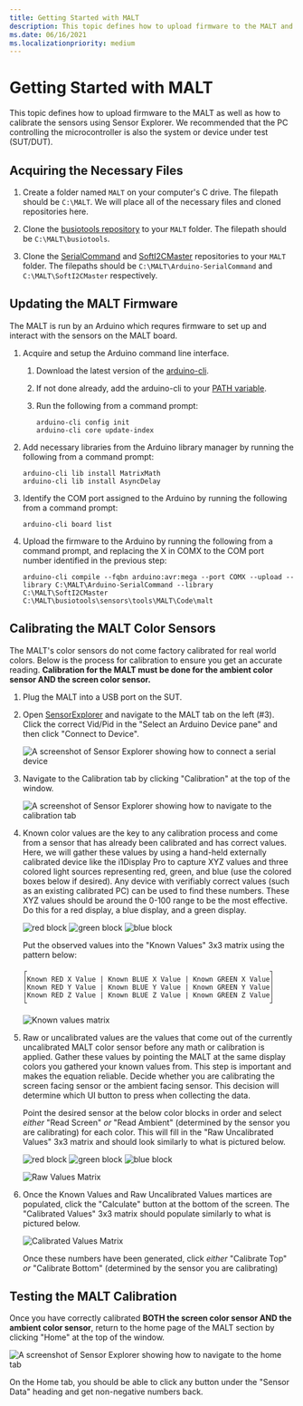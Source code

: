 ```yaml
---
title: Getting Started with MALT
description: This topic defines how to upload firmware to the MALT and how to calibrate it using Sensor Explorer.
ms.date: 06/16/2021
ms.localizationpriority: medium
---
```


# Getting Started with MALT

This topic defines how to upload firmware to the MALT as well as how to calibrate the sensors using Sensor Explorer. We recommended that the PC controlling the microcontroller is also the system or device under test (SUT/DUT).  

## Acquiring the Necessary Files

1. Create a folder named ```MALT``` on your computer's C drive. The filepath should be ```C:\MALT```. We will place all of the necessary files and cloned repositories here.

1. Clone the [busiotools repository](https://github.com/microsoft/busiotools) to your ```MALT``` folder. The filepath should be ```C:\MALT\busiotools```.

2. Clone the [SerialCommand](https://github.com/kroimon/Arduino-SerialCommand) and [SoftI2CMaster](https://github.com/sastorer/SoftI2CMaster) repositories to your ```MALT``` folder. The filepaths should be ```C:\MALT\Arduino-SerialCommand``` and ```C:\MALT\SoftI2CMaster``` respectively.


## Updating the MALT Firmware

The MALT is run by an Arduino which requres firmware to set up and interact with the sensors on the MALT board.

1. Acquire and setup the Arduino command line interface.
    1. Download the latest version of the [arduino-cli](https://arduino.github.io/arduino-cli/latest/installation/#download).
    2. If not done already, add the arduino-cli to your [PATH variable](/windows-server/administration/windows-commands/path).
    3. Run the following from a command prompt:

        ```console
        arduino-cli config init
        arduino-cli core update-index
        ```

2. Add necessary libraries from the Arduino library manager by running the following from a command prompt:

    ```console
    arduino-cli lib install MatrixMath
    arduino-cli lib install AsyncDelay
    ```

3. Identify the COM port assigned to the Arduino by running the following from a command prompt:

    ```console
    arduino-cli board list
    ```

4. Upload the firmware to the Arduino by running the following from a command prompt, and replacing the X in COMX to the COM port number identified in the previous step:

    ```console
    arduino-cli compile --fqbn arduino:avr:mega --port COMX --upload --library C:\MALT\Arduino-SerialCommand --library C:\MALT\SoftI2CMaster C:\MALT\busiotools\sensors\tools\MALT\Code\malt
    ```

## Calibrating the MALT Color Sensors

The MALT's color sensors do not come factory calibrated for real world colors. Below is the process for calibration to ensure you get an accurate reading. **Calibration for the MALT must be done for the ambient color sensor AND the screen color sensor.**

1. Plug the MALT into a USB port on the SUT.

2. Open [SensorExplorer](testing-sensor-explorer.md) and navigate to the MALT tab on the left (#3). Click the correct Vid/Pid in the "Select an Arduino Device pane" and then click "Connect to Device".

    ![A screenshot of Sensor Explorer showing how to connect a serial device](images/connectdevice.png)

3. Navigate to the Calibration tab by clicking "Calibration" at the top of the window.

    ![A screenshot of Sensor Explorer showing how to navigate to the calibration tab](images/calibrationtab.png)

4. Known color values are the key to any calibration process and come from a sensor that has already been calibrated and has correct values. Here, we will gather these values by using a hand-held externally calibrated device like the i1Display Pro to capture XYZ values and three colored light sources representing red, green, and blue (use the colored boxes below if desired). Any device with verifiably correct values (such as an existing calibrated PC) can be used to find these numbers. These XYZ values should be around the 0-100 range to be the most effective. Do this for a red display, a blue display, and a green display.

    ![red block](images/red.jpg)   ![green block](images/green.jpg)   ![blue block](images/blue.jpg)

    Put the observed values into the "Known Values" 3x3 matrix using the pattern below:
    ```console
    ┌                                                            ┐
    │Known RED X Value | Known BLUE X Value | Known GREEN X Value│
    │Known RED Y Value | Known BLUE Y Value | Known GREEN Y Value│
    |Known RED Z Value | Known BLUE Z Value | Known GREEN Z Value│
    └                                                            ┘
    ```
    ![Known values matrix](images/KnownValues.png)

5. Raw or uncalibrated values are the values that come out of the currently uncalibrated MALT color sensor before any math or calibration is applied. Gather these values by pointing the MALT at the same display colors you gathered your known values from. This step is important and makes the equation reliable. Decide whether you are calibrating the screen facing sensor or the ambient facing sensor. This decision will determine which UI button to press when collecting the data.

    Point the desired sensor at the below color blocks in order and select *either* "Read Screen" *or* "Read Ambient" (determined by the sensor you are calibrating) for each color. This will fill in the "Raw Uncalibrated Values" 3x3 matrix and should look similarly to what is pictured below.

    ![red block](images/red.jpg)   ![green block](images/green.jpg)   ![blue block](images/blue.jpg)

    ![Raw Values Matrix](images/RawValues.png)

6. Once the Known Values and Raw Uncalibrated Values martices are populated, click the "Calculate" button at the bottom of the screen. The "Calibrated Values" 3x3 matrix should populate similarly to what is pictured below.

    ![Calibrated Values Matrix](images/CalibratedValues.png)

    Once these numbers have been generated, click *either* "Calibrate Top" *or* "Calibrate Bottom" (determined by the sensor you are calibrating)


## Testing the MALT Calibration

Once you have correctly calibrated **BOTH the screen color sensor AND the ambient color sensor**, return to the home page of the MALT section by clicking "Home" at the top of the window.

![A screenshot of Sensor Explorer showing how to navigate to the home tab](images/calibrationtab.png)

On the Home tab, you should be able to click any button under the "Sensor Data" heading and get non-negative numbers back.